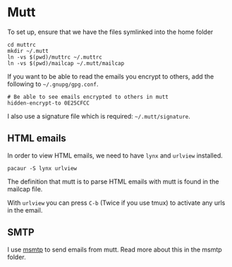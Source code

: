 # Mutt

To set up, ensure that we have the files symlinked into
the home folder

    cd muttrc
    mkdir ~/.mutt
    ln -vs $(pwd)/muttrc ~/.muttrc
    ln -vs $(pwd)/mailcap ~/.mutt/mailcap

If you want to be able to read the emails you encrypt to others,
add the following to `~/.gnupg/gpg.conf`.

    # Be able to see emails encrypted to others in mutt
    hidden-encrypt-to 0E25CFCC

I also use a signature file which is required: `~/.mutt/signature`.

## HTML emails

In order to view HTML emails, we need to have `lynx` and `urlview` installed.

    pacaur -S lynx urlview

The definition that mutt is to parse HTML emails with mutt is found in the
mailcap file.

With `urlview` you can press `C-b` (Twice if you use tmux) to activate
any urls in the email.

## SMTP

I use [msmtp](https://wiki.archlinux.org/index.php/Msmtp) to send emails from
mutt. Read more about this in the msmtp folder.

